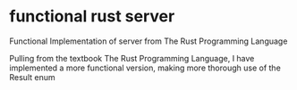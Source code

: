 # functional rust server
Functional Implementation of server from The Rust Programming Language

Pulling from the textbook The Rust Programming Language, I have implemented a more functional version, making more thorough use of the Result enum
